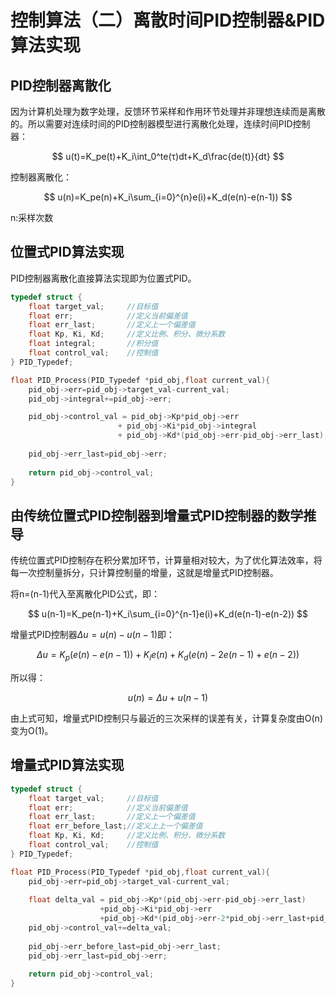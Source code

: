 # 控制算法（二）离散时间PID控制器&PID算法实现

## PID控制器离散化

因为计算机处理为数字处理，反馈环节采样和作用环节处理并非理想连续而是离散的。所以需要对连续时间的PID控制器模型进行离散化处理，连续时间PID控制器：

$$
u(t)=K_pe(t)+K_i\int_0^te(τ)dt+K_d\frac{de(t)}{dt}
$$

控制器离散化：

$$
u(n)=K_pe(n)+K_i\sum_{i=0}^{n}e(i)+K_d(e(n)-e(n-1))
$$

n:采样次数

## 位置式PID算法实现

PID控制器离散化直接算法实现即为位置式PID。

```c
typedef struct {
    float target_val;     //目标值
    float err;            //定义当前偏差值
    float err_last;       //定义上一个偏差值
    float Kp, Ki, Kd;     //定义比例、积分、微分系数
    float integral;       //积分值
    float control_val;    //控制值
} PID_Typedef;

float PID_Process(PID_Typedef *pid_obj,float current_val){
    pid_obj->err=pid_obj->target_val-current_val;
    pid_obj->integral+=pid_obj->err;

    pid_obj->control_val = pid_obj->Kp*pid_obj->err
                        + pid_obj->Ki*pid_obj->integral
                        + pid_obj->Kd*(pid_obj->err-pid_obj->err_last);
    
    pid_obj->err_last=pid_obj->err;
    
    return pid_obj->control_val;
}
```

## 由传统位置式PID控制器到增量式PID控制器的数学推导

传统位置式PID控制存在积分累加环节，计算量相对较大，为了优化算法效率，将每一次控制量拆分，只计算控制量的增量，这就是增量式PID控制器。

将n=(n-1)代入至离散化PID公式，即：

$$
u(n-1)=K_pe(n-1)+K_i\sum_{i=0}^{n-1}e(i)+K_d(e(n-1)-e(n-2))
$$

增量式PID控制器$\Delta u=u(n)-u(n-1)$即：

$$
\Delta u=K_p(e(n)-e(n-1))+K_ie(n)+K_d(e(n)-2e(n-1)+e(n-2))
$$

所以得：

$$
u(n)=\Delta u+u(n-1)
$$

由上式可知，增量式PID控制只与最近的三次采样的误差有关，计算复杂度由O(n)变为O(1)。

## 增量式PID算法实现

```c
typedef struct {
    float target_val;     //目标值
    float err;            //定义当前偏差值
    float err_last;       //定义上一个偏差值
    float err_before_last;//定义上上一个偏差值
    float Kp, Ki, Kd;     //定义比例、积分、微分系数
    float control_val;    //控制值
} PID_Typedef;

float PID_Process(PID_Typedef *pid_obj,float current_val){
    pid_obj->err=pid_obj->target_val-current_val;
    
    float delta_val = pid_obj->Kp*(pid_obj->err-pid_obj->err_last)
                    +pid_obj->Ki*pid_obj->err
                    +pid_obj->Kd*(pid_obj->err-2*pid_obj->err_last+pid_obj->err_before_last);
    pid_obj->control_val+=delta_val;
    
    pid_obj->err_before_last=pid_obj->err_last;
    pid_obj->err_last=pid_obj->err;
    
    return pid_obj->control_val;
}
```
